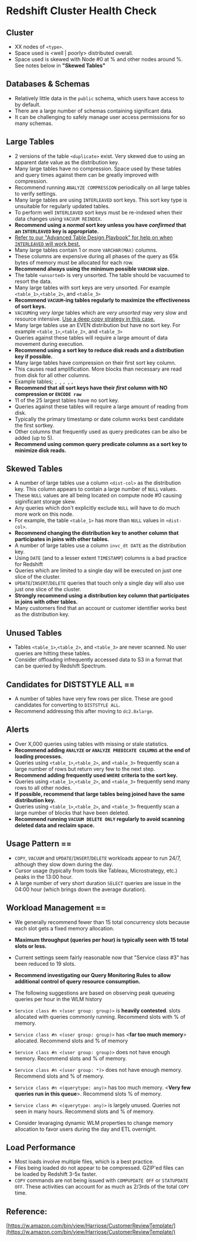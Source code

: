 Redshift Cluster Health Check
=============================

## Cluster

* XX nodes of `<type>`. 
* Space used is <well | poorly> distributed overall.
* Space used is skewed with Node #0 at <value>% and other nodes around <value>%. See notes below in **"Skewed Tables"**

## Databases & Schemas

* Relatively little data in the `public` schema, which users have access to by default.
* There are a large number of schemas containing significant data. 
* It can be challenging to safely manage user access permissions for so many schemas.

## Large Tables

* 2 versions of the table `<duplicate>` exist. Very skewed due to using an apparent date value as the distribution key. 
* Many large tables have no compression. Space used by these tables and query times against them can be greatly improved with compression.
* Recommend running `ANALYZE COMPRESSION` periodically on all large tables to verify settings.
* Many large tables are using `INTERLEAVED` sort keys. This sort key type is unsuitable for regularly updated tables.
* To perform well `INTERLEAVED` sort keys must be re-indexed when their data changes using `VACUUM REINDEX`.
* **Recommend using a _normal_ sort key unless you have _confirmed_ that an `INTERLEAVED` key is appropriate.**
* [Refer to our "Advanced Table Design Playbook" for help on when `INTERLEAVED` will work best.](https://aws.amazon.com/blogs/big-data/amazon-redshift-engineerings-advanced-table-design-playbook-compound-and-interleaved-sort-keys/)
* Many large tables contain 1 or more `VARCHAR(MAX)` columns. 
* These columns are expensive during all phases of the query as 65k bytes of memory must be allocated for each row.
* **Recommend always using the minimum possible `VARCHAR` size.**
* The table `<unsorted>` is very unsorted. The table should be vacuumed to resort the data.
* Many large tables with sort keys are very unsorted. For example `<table_1>`,`<table_2>`, and `<table_3>`
* **Recommend `VACUUM`-ing tables regularly to maximize the effectiveness of sort keys.**
* `VACUUM`ing *very large* tables which are *very unsorted* may very slow and resource intensive. [Use a deep copy strategy in this case.](http://docs.aws.amazon.com/redshift/latest/dg/performing-a-deep-copy.html)
* Many large tables use an EVEN distribution but have no sort key. For example `<table_1>`,`<table_2>`, and `<table_3>`
* Queries against these tables will require a large amount of data movement during execution.
* **Recommend using a sort key to reduce disk reads and a distribution key if possible.**
* Many large tables have compression on their first sort key column. 
* This causes read amplification. More blocks than necessary are read from disk for all other columns.
* Example tables; ``, ``, ``, ``, ``, ``
* **Recommend that all sort keys have their *first* column with NO compression or `ENCODE raw`**
* 11 of the 25 largest tables have no sort key.
* Queries against these tables will require a large amount of reading from disk.
* Typically the primary timestamp or date column works best candidate the first sortkey.
* Other columns that frequently used as query predicates can be also be added (up to 5).
* **Recommend using common query predicate columns as a sort key to minimize disk reads.**

## Skewed Tables

* A number of large tables use a column `<dist-col>` as the distribution key. This column appears to contain a large number of `NULL` values.
* These `NULL` values are all being located on compute node #0 causing siginificant storage skew.
* Any queries which don't explicitly exclude `NULL` will have to do much more work on this node.
* For example, the table `<table_1>` has more than <row-count> `NULL` values in `<dist-col>`.
* **Recommend changing the distribution key to another column that participates in joins with other tables.**
* A number of large tables use a column `invc_dt DATE` as the distribution key. 
* Using `DATE` (and to a lesser extent `TIMESTAMP`) columns is a bad practice for Redshift
* Queries which are limited to a single day will be executed on just one slice of the cluster.
* `UPDATE`/`INSERT`/`DELETE` queries that touch only a single day will also use just one slice of the cluster.
* **Strongly recommend using a distribution key column that participates in joins with other tables.**
* Many customers find that an account or customer identifier works best as the distribution key.

## Unused Tables

* Tables `<table_1>`,`<table_2>`, and `<table_3>` are never scanned. No user queries are hitting these tables.
* Consider offloading infrequently accessed data to S3 in a format that can be queried by Redshift Spectrum.

## Candidates for DISTSTYLE ALL ==

* A number of tables have very few rows per slice. These are good candidates for converting to `DISTSTYLE ALL`.
* Recommend addressing this after moving to `dc2.8xlarge`.


## Alerts

* Over X,000 queries using tables with missing or stale statistics. 
* **Recommend adding `ANALYZE` or `ANALYZE PREDICATE COLUMNS` at the end of loading processes.**
* Queries using `<table_1>`,`<table_2>`, and `<table_3>` frequently scan a large number of rows but return very few to the next step. 
* **Recommend adding frequently used `WHERE` criteria to the sort key.**
* Queries using `<table_1>`,`<table_2>`, and `<table_3>` frequently send many rows to all other nodes. 
* **If possible, recommend that large tables being joined have the same distribution key.**
* Queries using `<table_1>`,`<table_2>`, and `<table_3>` frequently scan a large number of blocks that have been deleted. 
* **Recommend running `VACUUM DELETE ONLY` regularly to avoid scanning deleted data and reclaim space.**

## Usage Pattern ==

* `COPY`, `VACUUM` and `UPDATE`/`INSERT`/`DELETE` workloads appear to run 24/7, although they slow down during the day.
* Cursor usage (typically from tools like Tableau, Microstrategy, etc.) peaks in the 13:00 hour.
* A large number of very short duration `SELECT` queries are issue in the 04:00 hour (which brings down the average duration).


## Workload Management ==

* We generally recommend fewer than 15 total concurrency slots because each slot gets a fixed memory allocation. 
* **Maximum throughput (queries per hour) is typically seen with 15 total slots or less.**
* Current settings seem fairly reasonable now that "Service class #3" has been reduced to 19 slots.
* **Recommend investigating our Query Monitoring Rules to allow additional control of query resource consumption.**

* The following suggestions are based on observing peak queueing queries per hour in the WLM history 
* `Service class #n <(user group: group)>` is **heavily contested**. <value> slots allocated with <value> queries commonly running. Recommend <value> slots with <value>% of memory.
* `Service class #n <(user group: group)>` has <**far too much memory**> allocated. Recommend <value> slots and <value>% of memory
* `Service class #n <(user group: group)>` does not have enough memory. Recommend <value> slots and <value>% of memory.
* `Service class #n <(user group: *)>` does not have enough memory. Recommend <value> slots and <value>% of memory.
* `Service class #n <(querytype: any)>` has too much memory. <**Very few queries run in this queue**>. Recommend <value> slots <value>% of memory.
* `Service class #n <(querytype: any)>` is largely unused. Queries not seen in many hours. Recommend <value> slots and <value>% of memory.
* Consider levaraging dynamic WLM properties to change memory allocation to favor users during the day and ETL overnight.

## Load Performance

* Most loads involve multiple files, which is a best practice.
* Files being loaded do not appear to be compressed. GZIP'ed files can be loaded by Redshift 3-5x faster.
* `COPY` commands are not being issued with `COMPUPDATE OFF` or `STATUPDATE OFF`. These activities can account for as much as 2/3rds of the total `COPY` time.


## Reference:
[https://w.amazon.com/bin/view/Harrjose/CustomerReviewTemplate/](https://w.amazon.com/bin/view/Harrjose/CustomerReviewTemplate/)
